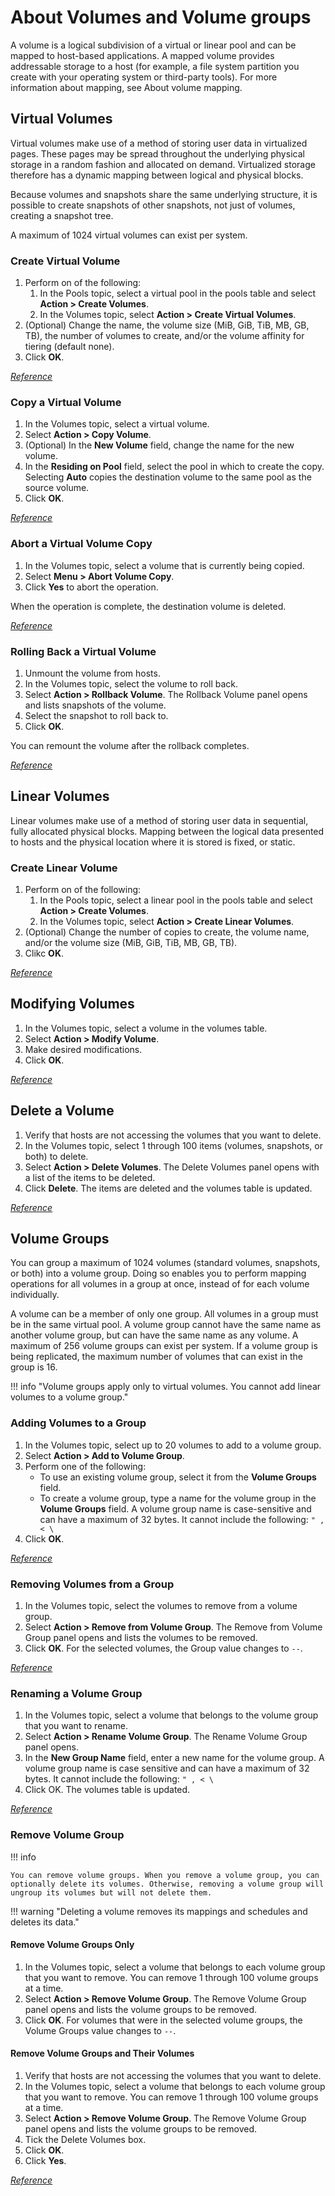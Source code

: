 # About Volumes and Volume groups

A volume is a logical subdivision of a virtual or linear pool and can be mapped to host-based applications. A mapped volume provides addressable storage to a host (for example, a file system partition you create with your operating system or third-party tools). For more information about mapping, see About volume mapping.

## Virtual Volumes

Virtual volumes make use of a method of storing user data in virtualized pages. These pages may be spread throughout the underlying physical storage in a random fashion and allocated on demand. Virtualized storage therefore has a dynamic mapping between logical and physical blocks.

Because volumes and snapshots share the same underlying structure, it is possible to create snapshots of other snapshots, not just of volumes, creating a snapshot tree.

A maximum of 1024 virtual volumes can exist per system.

### Create Virtual Volume

1. Perform on of the following:
      1. In the Pools topic, select a virtual pool in the pools table and select **Action > Create Volumes**.
      2. In the Volumes topic, select **Action > Create Virtual Volumes**.
2. (Optional) Change the name, the volume size (MiB, GiB, TiB, MB, GB, TB), the number of volumes to create, and/or the volume affinity for tiering (default none).
3. Click **OK**.

[*Reference*](https://www.dell.com/support/manuals/en-us/powervault-me4012/me4_series_ag_pub/create-virtual-volumes?guid=guid-b0eccb14-2cc7-4be3-b685-542255789576&lang=en-us)

### Copy a Virtual Volume

1. In the Volumes topic, select a virtual volume.
2. Select **Action > Copy Volume**.
3. (Optional) In the **New Volume** field, change the name for the new volume.
4. In the **Residing on Pool** field, select the pool in which to create the copy. Selecting **Auto** copies the destination volume to the same pool as the source volume.
5. Click **OK**.

[*Reference*](https://www.dell.com/support/manuals/en-us/powervault-me4012/me4_series_ag_pub/copy-a-virtual-volume-or-snapshot?guid=guid-6b622cfb-f44e-445a-a4f3-b8be08f66bff&lang=en-us)

### Abort a Virtual Volume Copy

1. In the Volumes topic, select a volume that is currently being copied.
2. Select **Menu > Abort Volume Copy**.
3. Click **Yes** to abort the operation.

When the operation is complete, the destination volume is deleted.

[*Reference*](https://www.dell.com/support/manuals/en-us/powervault-me4012/me4_series_ag_pub/abort-a-volume-copy?guid=guid-966588fe-6f53-4d09-b188-9e1875818651&lang=en-us)

### Rolling Back a Virtual Volume

1. Unmount the volume from hosts.
2. In the Volumes topic, select the volume to roll back.
3. Select **Action > Rollback Volume**. The Rollback Volume panel opens and lists snapshots of the volume.
4. Select the snapshot to roll back to.
5. Click **OK**.

You can remount the volume after the rollback completes.

[*Reference*](https://www.dell.com/support/manuals/en-us/powervault-me4012/me4_series_ag_pub/roll-back-a-volume?guid=guid-43901d0a-3d59-4cca-af7f-a839692a8471&lang=en-us)

## Linear Volumes

Linear volumes make use of a method of storing user data in sequential, fully allocated physical blocks. Mapping between the logical data presented to hosts and the physical location where it is stored is fixed, or static.

### Create Linear Volume

1. Perform on of the following:
      1. In the Pools topic, select a linear pool in the pools table and select **Action > Create Volumes**.
      2. In the Volumes topic, select **Action > Create Linear Volumes**. 
2. (Optional) Change the number of copies to create, the volume name, and/or the volume size (MiB, GiB, TiB, MB, GB, TB).
3. Clikc **OK**.

[*Reference*](https://www.dell.com/support/manuals/en-us/powervault-me4012/me4_series_ag_pub/create-linear-volumes?guid=guid-c026834e-de8c-4609-b001-4fb2c2afeeb0&lang=en-us)

## Modifying Volumes

1. In the Volumes topic, select a volume in the volumes table.
2. Select **Action > Modify Volume**.
3. Make desired modifications.
4. Click **OK**.

[*Reference*](https://www.dell.com/support/manuals/en-us/powervault-me4012/me4_series_ag_pub/modify-a-volume?guid=guid-13c04acd-bb88-4c92-be83-b1f9822f5677&lang=en-us)

## Delete a Volume

1. Verify that hosts are not accessing the volumes that you want to delete.
2. In the Volumes topic, select 1 through 100 items (volumes, snapshots, or both) to delete.
3. Select **Action > Delete Volumes**. The Delete Volumes panel opens with a list of the items to be deleted.
4. Click **Delete**. The items are deleted and the volumes table is updated.

[*Reference*](https://www.dell.com/support/manuals/en-us/powervault-me4012/me4_series_ag_pub/delete-volumes-and-snapshots?guid=guid-e334f829-6b6f-4e1b-9a6e-d1806e5f06a2&lang=en-us)

## Volume Groups

You can group a maximum of 1024 volumes (standard volumes, snapshots, or both) into a volume group. Doing so enables you to perform mapping operations for all volumes in a group at once, instead of for each volume individually.

A volume can be a member of only one group. All volumes in a group must be in the same virtual pool. A volume group cannot have the same name as another volume group, but can have the same name as any volume. A maximum of 256 volume groups can exist per system. If a volume group is being replicated, the maximum number of volumes that can exist in the group is 16.

!!! info "Volume groups apply only to virtual volumes. You cannot add linear volumes to a volume group."

### Adding Volumes to a Group

1. In the Volumes topic, select up to 20 volumes to add to a volume group.
2. Select **Action > Add to Volume Group**.
3. Perform one of the following:
      - To use an existing volume group, select it from the **Volume Groups** field.
      - To create a volume group, type a name for the volume group in the **Volume Groups** field. A volume group name is case-sensitive and can have a maximum of 32 bytes. It cannot include the following: `" , < \`
4. Click **OK**.

[*Reference*](https://www.dell.com/support/manuals/en-us/powervault-me4012/me4_series_ag_pub/add-volumes-to-a-volume-group?guid=guid-618d3bd8-a38f-44d5-a9dd-bab08105e1c5&lang=en-us)

### Removing Volumes from a Group

1. In the Volumes topic, select the volumes to remove from a volume group.
2. Select **Action > Remove from Volume Group**. The Remove from Volume Group panel opens and lists the volumes to be removed.
3. Click **OK**. For the selected volumes, the Group value changes to `--`.

[*Reference*](https://www.dell.com/support/manuals/en-us/powervault-me4012/me4_series_ag_pub/remove-volumes-from-a-volume-group?guid=guid-acf462eb-a931-4c05-a673-7ab2f7aa0224&lang=en-us)

### Renaming a Volume Group

1. In the Volumes topic, select a volume that belongs to the volume group that you want to rename.
1. Select **Action > Rename Volume Group**. The Rename Volume Group panel opens.
3. In the **New Group Name** field, enter a new name for the volume group. A volume group name is case sensitive and can have a maximum of 32 bytes. It cannot include the following: `" , < \`
4. Click OK. The volumes table is updated.

[*Reference*](https://www.dell.com/support/manuals/en-us/powervault-me4012/me4_series_ag_pub/rename-a-volume-group?guid=guid-0f374c44-1801-4f00-87db-6a6a9611bbdd&lang=en-us)

### Remove Volume Group

!!! info 

    You can remove volume groups. When you remove a volume group, you can optionally delete its volumes. Otherwise, removing a volume group will ungroup its volumes but will not delete them.

!!! warning "Deleting a volume removes its mappings and schedules and deletes its data."

#### Remove Volume Groups Only

1. In the Volumes topic, select a volume that belongs to each volume group that you want to remove. You can remove 1 through 100 volume groups at a time.
2. Select **Action > Remove Volume Group**. The Remove Volume Group panel opens and lists the volume groups to be removed.
3. Click **OK**. For volumes that were in the selected volume groups, the Volume Groups value changes to `--`.

#### Remove Volume Groups and Their Volumes

1. Verify that hosts are not accessing the volumes that you want to delete.
2. In the Volumes topic, select a volume that belongs to each volume group that you want to remove. You can remove 1 through 100 volume groups at a time.
3. Select **Action > Remove Volume Group**. The Remove Volume Group panel opens and lists the volume groups to be removed.
4. Tick the Delete Volumes box.
5. Click **OK**.
6. Click **Yes**.

[*Reference*](https://www.dell.com/support/manuals/en-us/powervault-me4012/me4_series_ag_pub/remove-volume-groups?guid=guid-3fc5ed3a-00a3-4146-9ae2-ab0ded10d8ea&lang=en-us)